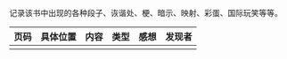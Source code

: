记录该书中出现的各种段子、诙谐处、梗、暗示、映射、彩蛋、国际玩笑等等。

| 页码 | 具体位置 | 内容                              | 类型   | 感想                    | 发现者|
| ---- | ------- | ----------------------------------| ----- | ----------------------- |------|
|  |    |             |            |   |     |
